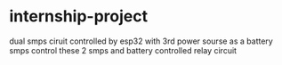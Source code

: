 # internship-project
dual smps ciruit controlled by esp32 with 3rd power sourse as a battery
smps control these 2 smps and battery controlled relay circuit
